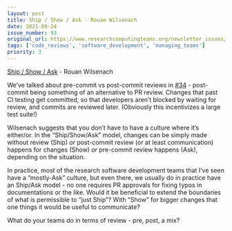 ```yaml
---
layout: post
title: Ship / Show / Ask - Rouan Wilsenach
date: 2021-09-24
issue_number: 93
original_url: https://www.researchcomputingteams.org/newsletter_issues/0093
tags: ['code_reviews', 'software_development', 'managing_teams']
priority: 3
---
```


<!-- markdownlint-disable MD033 -->
<!-- markdownlint-disable MD041 -->
<!-- markdownlint-disable MD049 -->

[Ship / Show / Ask](https://martinfowler.com/articles/ship-show-ask.html?utm_campaign=Level%20Up&utm_medium=email&utm_source=Revue%20newsletter) - Rouan Wilsenach

We’ve talked about pre-commit vs post-commit reviews in [#34](https://www.researchcomputingteams.org/newsletter_issues/0034) - post-commit being something of an alternative to PR review.  Changes that past CI testing get committed, so that developers aren’t blocked by waiting for review, and commits are reviewed later.  (Obviously this incentivizes a large test suite!)

Wilsenach suggests that you don’t have to have a culture where it’s either/or.  In the “Ship/Show/Ask” model, changes can be simply made without review (Ship) *or* post-commit review (or at least communication) happens for changes (Show) *or* pre-commit review happens (Ask), depending on the situation.

In practice, most of the research software development teams that I’ve seen have a “mostly-Ask” culture, but even there, we usually do in practice have an Ship/Ask model - no one requires PR approvals for fixing typos in documentations or the like.  Would it be beneficial to extend the boundaries of what is permissible to “just Ship”?  With “Show” for bigger changes that one things it would be useful to communicate?

What do your teams do in terms of review - pre, post, a mix?